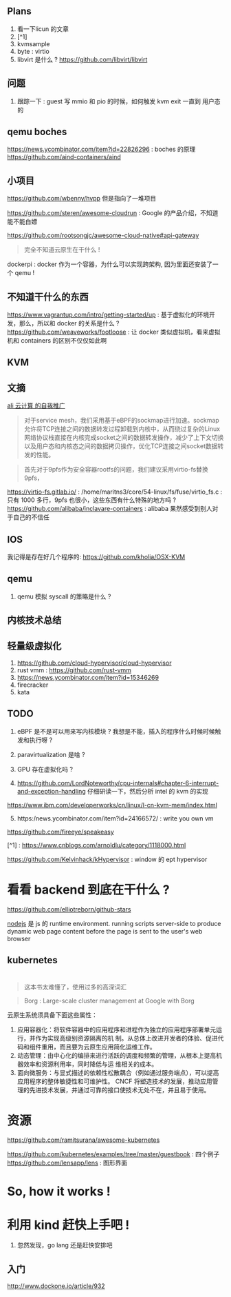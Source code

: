 ## Plans
1. 看一下licun 的文章
2. [^1]
3. kvmsample
4. byte : virtio
5. libvirt 是什么 ? https://github.com/libvirt/libvirt

## 问题
1. 跟踪一下 : guest 写 mmio 和 pio 的时候，如何触发 kvm exit 一直到 用户态的

## qemu boches
https://news.ycombinator.com/item?id=22826296 : boches 的原理
https://github.com/aind-containers/aind

## 小项目
https://github.com/wbenny/hvpp 但是指向了一堆项目

https://github.com/steren/awesome-cloudrun : Google 的产品介绍，不知道能不能白嫖

https://github.com/rootsongjc/awesome-cloud-native#api-gateway
> 完全不知道云原生在干什么 !

dockerpi : docker 作为一个容器，为什么可以实现跨架构, 因为里面还安装了一个 qemu !

## 不知道干什么的东西
https://www.vagrantup.com/intro/getting-started/up : 基于虚拟化的环境开发，那么，所以和 docker 的关系是什么 ?
https://github.com/weaveworks/footloose : 让 docker 类似虚拟机，看来虚拟机和 containers 的区别不仅仅如此啊

## KVM


## 文摘
[ali 云计算 的自我推广](https://mp.weixin.qq.com/s/5WKDZfzIQE3QB-Io1lmG-w)

> 对于service mesh，我们采用基于eBPF的sockmap进行加速。sockmap允许将TCP连接之间的数据转发过程卸载到内核中，从而绕过复杂的Linux网络协议栈直接在内核完成socket之间的数据转发操作，减少了上下文切换以及用户态和内核态之间的数据拷贝操作，优化TCP连接之间socket数据转发的性能。

> 首先对于9pfs作为安全容器rootfs的问题，我们建议采用virtio-fs替换9pfs，

https://virtio-fs.gitlab.io/ : /home/maritns3/core/54-linux/fs/fuse/virtio_fs.c : 只有 1000 多行，9pfs 也很小，这些东西有什么特殊的地方吗 ?
https://github.com/alibaba/inclavare-containers : alibaba 果然感受到别人对于自己的不信任

## IOS
我记得是存在好几个程序的:
https://github.com/kholia/OSX-KVM


## qemu
1. qemu 模拟 syscall 的策略是什么 ?


## 内核技术总结

## 轻量级虚拟化
1. https://github.com/cloud-hypervisor/cloud-hypervisor
2. rust vmm : https://github.com/rust-vmm
3. https://news.ycombinator.com/item?id=15346269
4. firecracker
5. kata

## TODO
1. eBPF 是不是可以用来写内核模块 ? 我想是不能，插入的程序什么时候时候触发和执行呀 ?
2. paravirtualization 是啥 ?
3. GPU 存在虚拟化吗 ?

4. https://github.com/LordNoteworthy/cpu-internals#chapter-6-interrupt-and-exception-handling
仔细研读一下，然后分析 intel 的 kvm 的实现

https://www.ibm.com/developerworks/cn/linux/l-cn-kvm-mem/index.html

5. https:/news.ycombinator.com/item?id=24166572/ : write you own vm

https://github.com/fireeye/speakeasy

[^1] : https://www.cnblogs.com/arnoldlu/category/1118000.html

https://github.com/Kelvinhack/kHypervisor : window 的 ept hypervisor


# 看看 backend 到底在干什么 ?
https://github.com/elliotreborn/github-stars



[nodejs](https://en.wikipedia.org/wiki/Node.js) 是 js 的 runtime environment.
running scripts server-side to produce dynamic web page content before the page is sent to the user's web browser

## kubernetes
# [](https://github.com/ramitsurana/awesome-kubernetes)

> 这本书太难懂了，使用过多的高深词汇

> Borg : Large-scale cluster management at Google with Borg

云原⽣系统须具备下⾯这些属性：
1. 应⽤容器化：将软件容器中的应⽤程序和进程作为独⽴的应⽤程序部署单元运⾏，并作为实现⾼级别资源隔离的机 制。从总体上改进开发者的体验、促进代码和组件重⽤，⽽且要为云原⽣应⽤简化运维⼯作。
2. 动态管理：由中⼼化的编排来进⾏活跃的调度和频繁的管理，从根本上提⾼机器效率和资源利⽤率，同时降低与运 维相关的成本。
3. ⾯向微服务：与显式描述的依赖性松散耦合（例如通过服务端点），可以提⾼应⽤程序的整体敏捷性和可维护性。 CNCF 将塑造技术的发展，推动应⽤管理的先进技术发展，并通过可靠的接⼝使技术⽆处不在，并且易于使⽤。

# 资源
https://github.com/ramitsurana/awesome-kubernetes

https://github.com/kubernetes/examples/tree/master/guestbook : 四个例子
https://github.com/lensapp/lens : 图形界面

# So, how it works !

# 利用 kind 赶快上手吧 !
1. 忽然发现，go lang 还是赶快安排吧


## 入门
http://www.dockone.io/article/932

